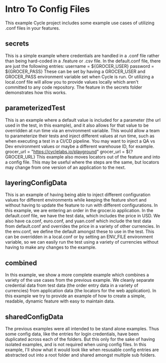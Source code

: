 # Intro To Config Files

This example Cycle project includes some example use cases of utilizing .conf files in your features.

## secrets

This is a simple example where credentials are handled in a .conf file rather than being hard-coded in a .feature or .csv file.  In the default.conf file,
there are just the following entries:
username = ${GROCER_USER}
password = ${GROCER_PASS}
These can be set by having a GROCER_USER and GROCER_PASS environment variable set when Cycle is run. Or utilizing a local.conf file will allow you to 
provide values locally which aren't committed to any code repository. The feature in the secrets folder demonstrates how this works.

## parameterizedTest

This is an example where a default value is included for a parameter (the url used in the test, in this example), and it also allows for that value to be
overridden at run time via an environment variable. This would allow a team to parameterize their tests and inject different values at run time, such as
when executing a test in a CI/CD pipeline. You may want to inject a QA vs Dev environment values or maybe a different warehouse ID, for example.
grocer_url = "https://cyclelabs.io/playground"
grocer_url = ${?GROCER_URL}
This example also moves locators out of the feature and into a config file.  This may be useful where the steps are the same, but locators may change
from one version of an application to the next.

## layeringConfigData

This is an example of having being able to inject different configuration values for different environments while keeping the feature short and without
having to update the feature to run with different configurations. In this example, we are entering an order in the grocer.io application. In the
default.conf file, we have the test data, which includes the price in USD. We also have ca.conf, euro.conf, and yuan.conf which include the test data
from default.conf and overrides the price in a variety of other currencies. In the env.conf, we define the default amongst these to use in the test.
This can be overridden in a local.conf or by setting an ENV_FILE environment variable, so we can easily run the test using a variety of currencies without
having to make any changes to the example.

## combined

In this example, we show a more complete example which combines a variety of the use cases from the previous example. We cleanly separate credential data
from test data (the order entry data in a variety of currencies) from application data (the locators for the web application). In this example we try
to provide an example of how to create a simple, readable, dynamic feature with easy to maintain data.

## sharedConfigData

The previous examples were all intended to be stand alone examples. Thus some config data, like the entries for login credentials,
have been duplicated across each of the folders. But this only for the sake of having isolated examples, and is not required when
using config files.  In this example, I'll show what it would look like when resusable config entries are abstracted out into a
root folder and shared amongst multiple sub folders.

